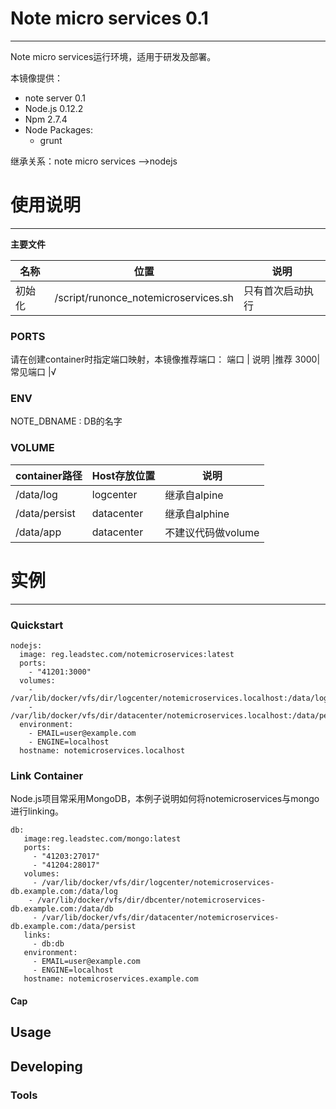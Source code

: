 # Note micro services 0.1

***

Note micro services运行环境，适用于研发及部署。

本镜像提供：

* note server 0.1
* Node.js 0.12.2
* Npm 2.7.4
* Node Packages:
    - grunt
    
继承关系：note micro services -->nodejs

# 使用说明

***

**主要文件**

名称 |位置              |说明
--------|--------------------------|-----------------
初始化 | /script/runonce_notemicroservices.sh   | 只有首次启动执行

### PORTS

请在创建container时指定端口映射，本镜像推荐端口：
端口  | 说明     |推荐
3000| 常见端口  |√

### ENV

NOTE_DBNAME : DB的名字

### VOLUME

container路径  | Host存放位置  | 说明
-------------|--------------|------------------
/data/log | logcenter   | 继承自alpine
/data/persist  |datacenter  | 继承自alphine
/data/app |datacenter  |不建议代码做volume

# 实例

***

### Quickstart

```
nodejs:
  image: reg.leadstec.com/notemicroservices:latest
  ports:
  	- "41201:3000"
  volumes:
  	- /var/lib/docker/vfs/dir/logcenter/notemicroservices.localhost:/data/log
  	- /var/lib/docker/vfs/dir/datacenter/notemicroservices.localhost:/data/persist
  environment:
  	- EMAIL=user@example.com
  	- ENGINE=localhost
  hostname: notemicroservices.localhost
```

### Link Container

Node.js项目常采用MongoDB，本例子说明如何将notemicroservices与mongo进行linking。

```
db:
   image:reg.leadstec.com/mongo:latest
   ports:
   	 - "41203:27017"
   	 - "41204:28017"
   volumes:
     - /var/lib/docker/vfs/dir/logcenter/notemicroservices-db.example.com:/data/log
    - /var/lib/docker/vfs/dir/dbcenter/notemicroservices-db.example.com:/data/db
     - /var/lib/docker/vfs/dir/datacenter/notemicroservices-db.example.com:/data/persist
   links:
     - db:db
   environment:
     - EMAIL=user@example.com
     - ENGINE=localhost
   hostname: notemicroservices.example.com
```


#### Cap

## Usage

## Developing

### Tools


